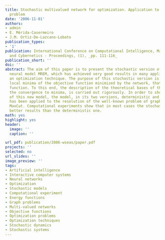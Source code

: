 ```yaml
---
title: Stochastic multivalued network for optimization. Application to the graph MaxCut
  problem
date: '2006-11-01'
authors:
- admin
- E. Mérida-Casermeiro
- J.M. Ortiz-De-Lazcano-Lobato
publication_types: 
- '1'
publication: International Conference on Computational Intelligence, Man-Machine Systems
  and Cybernetics - Proceedings, (1), _pp. 111-116_
publication_short: ''
doi: ''
abstract: The aim of this paper is to present the stochastic version of the multivalued
  neural model MREM, which has achieved very good results in many applications, as
  an optimization technique. The purpose of this stochastic version is to avoid certain
  local minima of the objective function minimized by the network, that is, the energy
  function. To this end, the description of the theoretical bases of this model, guaranteeing
  the convergence to minima, is carried out rigorously. In order to show the efficiency
  of this new model, the model, in its two versions, deterministic and stochastic,
  has been applied to the resolution of the well-known problem of graph partition,
  MaxCut. Computational experiments show that in most cases the stochastic model achieves
  better results than the deterministic one.
math: yes
highlight: yes
header:
  image: ''
  caption: ''

url_pdf: publication/2006-wseas/paper.pdf
projects: ''
selected: no
url_slides: ''
image_preview: ''
tags:
- Artificial intelligence
- Interactive computer systems
- Neural networks
- Optimization
- Stochastic models
- Computational experiment
- Energy functions
- Graph problems
- Multi-valued networks
- Objective functions
- Optimization problems
- Optimization techniques
- Stochastic dynamics
- Stochastic systems
---
```

